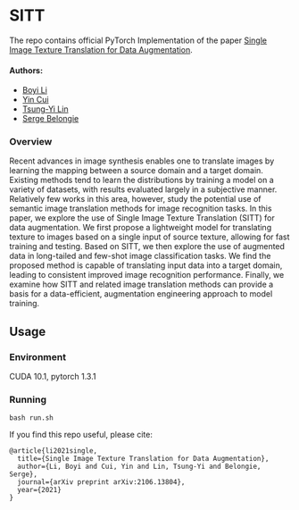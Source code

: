 # SITT
The repo contains official PyTorch Implementation of the paper [Single Image Texture Translation for Data Augmentation](https://arxiv.org/abs/2106.13804).

#### Authors: 
* [Boyi Li](https://sites.google.com/site/boyilics/home)
* [Yin Cui](https://scholar.google.com/citations?hl=zh-CN&user=iP5m52IAAAAJ)
* [Tsung-Yi Lin](https://scholar.google.com/citations?hl=zh-CN&user=_BPdgV0AAAAJ)
* [Serge Belongie](https://scholar.google.com/citations?user=ORr4XJYAAAAJ&hl=zh-CN)



### Overview

Recent advances in image synthesis enables one to translate images by learning the mapping between a source domain and a target domain. Existing methods tend to learn the distributions by training a model on a variety of datasets, with results evaluated largely in a subjective manner. Relatively few works in this area, however, study the potential use of semantic image translation methods for image recognition tasks. In this paper, we explore the use of Single Image Texture Translation (SITT) for data augmentation. We first propose a lightweight model for translating texture to images based on a single input of source texture, allowing for fast training and testing. Based on SITT, we then explore the use of augmented data in long-tailed and few-shot image classification tasks. We find the proposed method is capable of translating input data into a target domain, leading to consistent improved image recognition performance. Finally, we examine how SITT and related image translation methods can provide a basis for a data-efficient, augmentation engineering approach to model training.

## Usage
### Environment
CUDA 10.1, pytorch 1.3.1

### Running 
`bash run.sh`


If you find this repo useful, please cite:
```
@article{li2021single,
  title={Single Image Texture Translation for Data Augmentation},
  author={Li, Boyi and Cui, Yin and Lin, Tsung-Yi and Belongie, Serge},
  journal={arXiv preprint arXiv:2106.13804},
  year={2021}
}
```

